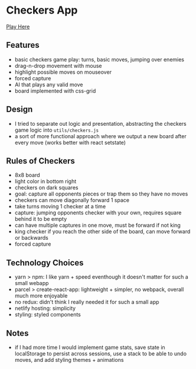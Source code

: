 # Checkers App

[Play Here](https://checkers-andyxiao1.netlify.app/)

## Features

- basic checkers game play: turns, basic moves, jumping over enemies
- drag-n-drop movement with mouse
- highlight possible moves on mouseover
- forced capture
- AI that plays any valid move
- board implemented with css-grid

## Design

- I tried to separate out logic and presentation, abstracting the checkers game logic into `utils/checkers.js`
- a sort of more functional approach where we output a new board after every move (works better with react setstate)

## Rules of Checkers

- 8x8 board
- light color in bottom right
- checkers on dark squares
- goal: capture all opponents pieces or trap them so they have no moves
- checkers can move diagonally forward 1 space
- take turns moving 1 checker at a time
- capture: jumping opponents checker with your own, requires square behind it to be empty
- can have multiple captures in one move, must be forward if not king
- king checker if you reach the other side of the board, can move forward or backwards
- forced capture

## Technology Choices

- yarn > npm: I like yarn + speed eventhough it doesn't matter for such a small webapp
- parcel > create-react-app: lightweight + simpler, no webpack, overall much more enjoyable
- no redux: didn't think I really needed it for such a small app
- netlify hosting: simplicity
- styling: styled components

## Notes

- if I had more time I would implement game stats, save state in localStorage to persist across sessions, use a stack to be able to undo moves, and add styling themes + animations
